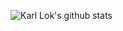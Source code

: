 

![Karl Lok's github stats](https://github-readme-stats.vercel.app/api?username=whitelok&show_icons=true&theme=graywhite&hide_title=true)

